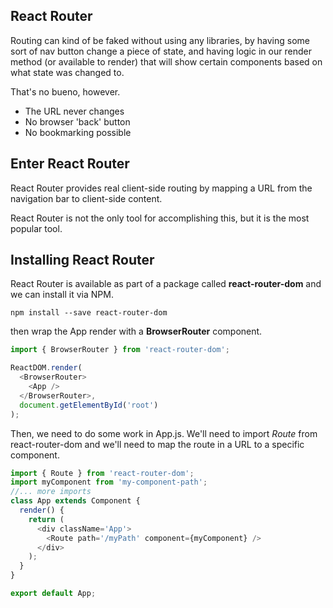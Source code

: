 ## React Router

Routing can kind of be faked without using any libraries, by having some sort of nav button change a piece of state, and having logic in our render method (or available to render) that will show certain components based on what state was changed to.

That's no bueno, however.

- The URL never changes
- No browser 'back' button
- No bookmarking possible

## Enter React Router

React Router provides real client-side routing by mapping a URL from the navigation bar to client-side content.

React Router is not the only tool for accomplishing this, but it is the most popular tool.

## Installing React Router

React Router is available as part of a package called **react-router-dom** and we can install it via NPM.

```console
npm install --save react-router-dom
```

then wrap the App render with a **BrowserRouter** component.

```javascript
import { BrowserRouter } from 'react-router-dom';

ReactDOM.render(
  <BrowserRouter>
    <App />
  </BrowserRouter>,
  document.getElementById('root')
);
```

Then, we need to do some work in App.js. We'll need to import _Route_ from react-router-dom and we'll need to map the route in a URL to a specific component.

```javascript
import { Route } from 'react-router-dom';
import myComponent from 'my-component-path';
//... more imports
class App extends Component {
  render() {
    return (
      <div className='App'>
        <Route path='/myPath' component={myComponent} />
      </div>
    );
  }
}

export default App;
```
